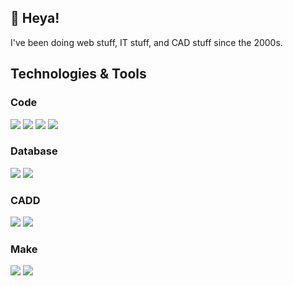 ## 👋 Heya!

I've been doing web stuff, IT stuff, and CAD stuff since the 2000s.

## Technologies & Tools

### Code
![](https://img.shields.io/badge/-PHP-informational?style=flat&logo=php&logoColor=white&color=eee&labelColor=777BB4) 
![](https://img.shields.io/badge/-HTML5-informational?style=flat&logo=html5&logoColor=white&color=white&labelColor=E34F26)
![](https://img.shields.io/badge/-CSS3-informational?style=flat&logo=css3&logoColor=white&color=white&labelColor=1572B6)
![](https://img.shields.io/badge/-JavaScript-informational?style=flat&logo=javascript&logoColor=333&color=white&labelColor=F7DF1E)

### Database
![](https://img.shields.io/badge/-MySQL-informational?style=flat&logo=mysql&logoColor=white&color=eee&labelColor=4479A1) 
![](https://img.shields.io/badge/-MSSQL-informational?style=flat&logo=microsoftsqlserver&logoColor=white&color=eee&labelColor=CC2927) 

### CADD
![](https://img.shields.io/badge/-Autodesk_Inventor-informational?style=flat&logo=Autodesk&logoColor=333&color=white&labelColor=0696D7)
![](https://img.shields.io/badge/-3DS_Solidworks-informational?style=flat&logo=dassaultsystemes&logoColor=333&color=white&labelColor=005386)

### Make
![](https://img.shields.io/badge/-Arduino-informational?style=flat&logo=Arduino&logoColor=white&color=eee&labelColor=00979D) 
![](https://img.shields.io/badge/3D_-Prusa_I3_mk3-informational?style=flat&logoColor=white&color=orange) 


<!--
**NeonDevil/NeonDevil** is a ✨ _special_ ✨ repository because its `README.md` (this file) appears on your GitHub profile.

Here are some ideas to get you started:

- 🔭 I’m currently working on ...
- 🌱 I’m currently learning ...
- 👯 I’m looking to collaborate on ...
- 🤔 I’m looking for help with ...
- 💬 Ask me about ...
- 📫 How to reach me: ...
- 😄 Pronouns: ...
- ⚡ Fun fact: ...
-->
